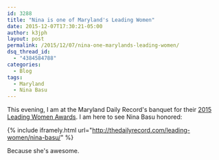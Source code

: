 ```yaml
---
id: 3288
title: "Nina is one of Maryland's Leading Women"
date: 2015-12-07T17:30:21-05:00
author: k3jph
layout: post
permalink: /2015/12/07/nina-one-marylands-leading-women/
dsq_thread_id:
  - "4384584788"
categories:
  - Blog
tags:
  - Maryland
  - Nina Basu
---
```

This evening, I am at the Maryland Daily Record's banquet for their [2015 Leading Women Awards](http://thedailyrecord.com/leading-women/).  I am here to see Nina Basu honored:

{% include iframely.html url="http://thedailyrecord.com/leading-women/nina-basu/" %}

Because she's awesome.

